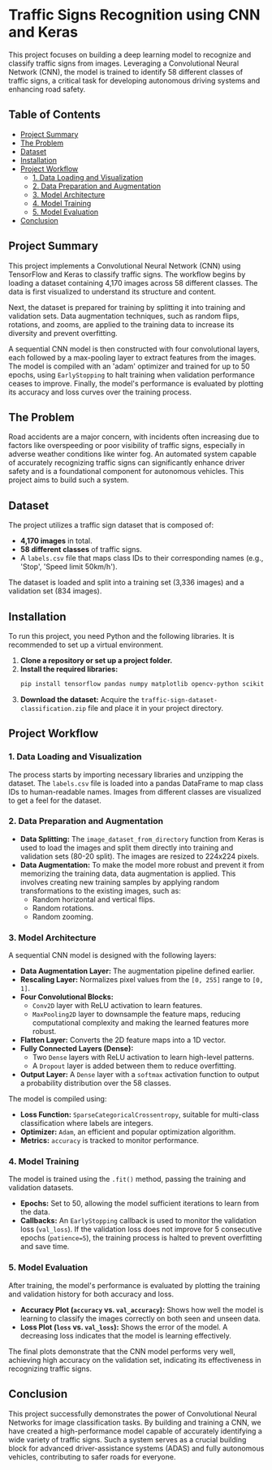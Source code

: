 # Traffic Signs Recognition using CNN and Keras

This project focuses on building a deep learning model to recognize and classify traffic signs from images. Leveraging a Convolutional Neural Network (CNN), the model is trained to identify 58 different classes of traffic signs, a critical task for developing autonomous driving systems and enhancing road safety.



## Table of Contents
- [Project Summary](#project-summary)
- [The Problem](#the-problem)
- [Dataset](#dataset)
- [Installation](#installation)
- [Project Workflow](#project-workflow)
  - [1. Data Loading and Visualization](#1-data-loading-and-visualization)
  - [2. Data Preparation and Augmentation](#2-data-preparation-and-augmentation)
  - [3. Model Architecture](#3-model-architecture)
  - [4. Model Training](#4-model-training)
  - [5. Model Evaluation](#5-model-evaluation)
- [Conclusion](#conclusion)

## Project Summary
This project implements a Convolutional Neural Network (CNN) using TensorFlow and Keras to classify traffic signs. The workflow begins by loading a dataset containing 4,170 images across 58 different classes. The data is first visualized to understand its structure and content.

Next, the dataset is prepared for training by splitting it into training and validation sets. Data augmentation techniques, such as random flips, rotations, and zooms, are applied to the training data to increase its diversity and prevent overfitting.

A sequential CNN model is then constructed with four convolutional layers, each followed by a max-pooling layer to extract features from the images. The model is compiled with an 'adam' optimizer and trained for up to 50 epochs, using `EarlyStopping` to halt training when validation performance ceases to improve. Finally, the model's performance is evaluated by plotting its accuracy and loss curves over the training process.

## The Problem
Road accidents are a major concern, with incidents often increasing due to factors like overspeeding or poor visibility of traffic signs, especially in adverse weather conditions like winter fog. An automated system capable of accurately recognizing traffic signs can significantly enhance driver safety and is a foundational component for autonomous vehicles. This project aims to build such a system.

## Dataset
The project utilizes a traffic sign dataset that is composed of:
- **4,170 images** in total.
- **58 different classes** of traffic signs.
- A `labels.csv` file that maps class IDs to their corresponding names (e.g., 'Stop', 'Speed limit 50km/h').

The dataset is loaded and split into a training set (3,336 images) and a validation set (834 images).

## Installation
To run this project, you need Python and the following libraries. It is recommended to set up a virtual environment.

1.  **Clone a repository or set up a project folder.**
2.  **Install the required libraries:**
    ```bash
    pip install tensorflow pandas numpy matplotlib opencv-python scikit-learn
    ```
3.  **Download the dataset:**
    Acquire the `traffic-sign-dataset-classification.zip` file and place it in your project directory.

## Project Workflow

### 1. Data Loading and Visualization
The process starts by importing necessary libraries and unzipping the dataset. The `labels.csv` file is loaded into a pandas DataFrame to map class IDs to human-readable names. Images from different classes are visualized to get a feel for the dataset.

### 2. Data Preparation and Augmentation
- **Data Splitting:** The `image_dataset_from_directory` function from Keras is used to load the images and split them directly into training and validation sets (80-20 split). The images are resized to 224x224 pixels.
- **Data Augmentation:** To make the model more robust and prevent it from memorizing the training data, data augmentation is applied. This involves creating new training samples by applying random transformations to the existing images, such as:
  - Random horizontal and vertical flips.
  - Random rotations.
  - Random zooming.

### 3. Model Architecture
A sequential CNN model is designed with the following layers:
- **Data Augmentation Layer:** The augmentation pipeline defined earlier.
- **Rescaling Layer:** Normalizes pixel values from the `[0, 255]` range to `[0, 1]`.
- **Four Convolutional Blocks:**
  - `Conv2D` layer with ReLU activation to learn features.
  - `MaxPooling2D` layer to downsample the feature maps, reducing computational complexity and making the learned features more robust.
- **Flatten Layer:** Converts the 2D feature maps into a 1D vector.
- **Fully Connected Layers (Dense):**
  - Two `Dense` layers with ReLU activation to learn high-level patterns.
  - A `Dropout` layer is added between them to reduce overfitting.
- **Output Layer:** A `Dense` layer with a `softmax` activation function to output a probability distribution over the 58 classes.

The model is compiled using:
- **Loss Function:** `SparseCategoricalCrossentropy`, suitable for multi-class classification where labels are integers.
- **Optimizer:** `Adam`, an efficient and popular optimization algorithm.
- **Metrics:** `accuracy` is tracked to monitor performance.

### 4. Model Training
The model is trained using the `.fit()` method, passing the training and validation datasets.
- **Epochs:** Set to 50, allowing the model sufficient iterations to learn from the data.
- **Callbacks:** An `EarlyStopping` callback is used to monitor the validation loss (`val_loss`). If the validation loss does not improve for 5 consecutive epochs (`patience=5`), the training process is halted to prevent overfitting and save time.

### 5. Model Evaluation
After training, the model's performance is evaluated by plotting the training and validation history for both accuracy and loss.
- **Accuracy Plot (`accuracy` vs. `val_accuracy`):** Shows how well the model is learning to classify the images correctly on both seen and unseen data.
- **Loss Plot (`loss` vs. `val_loss`):** Shows the error of the model. A decreasing loss indicates that the model is learning effectively.

The final plots demonstrate that the CNN model performs very well, achieving high accuracy on the validation set, indicating its effectiveness in recognizing traffic signs.

## Conclusion
This project successfully demonstrates the power of Convolutional Neural Networks for image classification tasks. By building and training a CNN, we have created a high-performance model capable of accurately identifying a wide variety of traffic signs. Such a system serves as a crucial building block for advanced driver-assistance systems (ADAS) and fully autonomous vehicles, contributing to safer roads for everyone.
